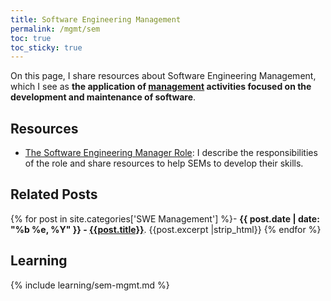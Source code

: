 ```yaml
---
title: Software Engineering Management
permalink: /mgmt/sem
toc: true
toc_sticky: true
---
```


On this page, I share resources about Software Engineering Management, which I see as **the application of [management](/mgmt) activities focused on the development and maintenance of software**.

## Resources

- [The Software Engineering Manager Role](/mgmt/sem/sem-role): I describe the responsibilities of the role and share resources to help SEMs to develop their skills.

## Related Posts

{% for post in site.categories['SWE Management'] %}- <b>{{ post.date | date: "%b %e, %Y" }} - <a href="{{ site.baseurl }}{{ post.url }}">{{post.title}}</a></b>. {{post.excerpt |strip_html}}
{% endfor %}

## Learning

{% include learning/sem-mgmt.md %}